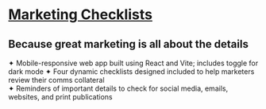 # [Marketing Checklists ](https://marketing-checklists.pages.dev/)
## Because great marketing is all about the details
✦ Mobile-responsive web app built using React and Vite; includes toggle for dark mode
✦ Four dynamic checklists designed included to help marketers review their comms collateral
<br>✦ Reminders of important details to check for social media, emails, websites, and print publications
